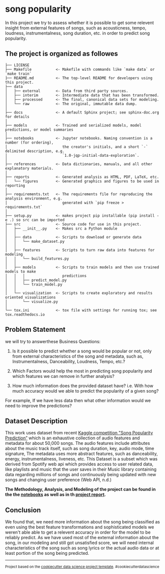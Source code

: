 song popularity
==============================

In this project we try to assess whether it is possible to get some relevent insight from external features of songs, such as acousticness, tempo, loudness, instrumentalness, song duration, etc. in order to predict song popularity.

The project is organized as followes
------------

    ├── LICENSE
    ├── Makefile           <- Makefile with commands like `make data` or `make train`
    ├── README.md          <- The top-level README for developers using this project.
    ├── data
    │   ├── external       <- Data from third party sources.
    │   ├── interim        <- Intermediate data that has been transformed.
    │   ├── processed      <- The final, canonical data sets for modeling.
    │   └── raw            <- The original, immutable data dump.
    │
    ├── docs               <- A default Sphinx project; see sphinx-doc.org for details
    │
    ├── models             <- Trained and serialized models, model predictions, or model summaries
    │
    ├── notebooks          <- Jupyter notebooks. Naming convention is a number (for ordering),
    │                         the creator's initials, and a short `-` delimited description, e.g.
    │                         `1.0-jqp-initial-data-exploration`.
    │
    ├── references         <- Data dictionaries, manuals, and all other explanatory materials.
    │
    ├── reports            <- Generated analysis as HTML, PDF, LaTeX, etc.
    │   └── figures        <- Generated graphics and figures to be used in reporting
    │
    ├── requirements.txt   <- The requirements file for reproducing the analysis environment, e.g.
    │                         generated with `pip freeze > requirements.txt`
    │
    ├── setup.py           <- makes project pip installable (pip install -e .) so src can be imported
    ├── src                <- Source code for use in this project.
    │   ├── __init__.py    <- Makes src a Python module
    │   │
    │   ├── data           <- Scripts to download or generate data
    │   │   └── make_dataset.py
    │   │
    │   ├── features       <- Scripts to turn raw data into features for modeling
    │   │   └── build_features.py
    │   │
    │   ├── models         <- Scripts to train models and then use trained models to make
    │   │   │                 predictions
    │   │   ├── predict_model.py
    │   │   └── train_model.py
    │   │
    │   └── visualization  <- Scripts to create exploratory and results oriented visualizations
    │       └── visualize.py
    │
    └── tox.ini            <- tox file with settings for running tox; see tox.readthedocs.io

## Problem Statement
we will try to answerthese Business Questions:

1. Is it possible to predict whether a song would be popular or not, only from external characteristics of the song and metadata, such as, Instrumentalness, Danceability, Loudness, Tempo, etc.?

2. Which Factors would help the most in predicting song popularity and which features we can remove in further analysis?

3. How much information does the provided dataset have? i.e. With how much accuracy would we able to predict the popularity of a given song?

For example, If we have less data then what other information would we need to improve the predictions?

## Dataset Description
This work uses dataset from recent [Kaggle competition "Song Popularity Prediction”](https://www.kaggle.com/c/song-popularity-prediction) which is an exhaustive collection of audio features and metadata for about 50,000 songs. The audio features include attributes about the music track itself, such as song duration, key, audio mode, time signature, The metadata uses more abstract features, such as danceability, energy, instrumentalness, liveness, etc. This Dataset is a subset which was derived from Spotify web api which provides access to user related data, like playlists and music that the user saves in their Music library containing data regarding millions of songs and continuously being updated with new songs and changing user preference (Web API, n.d.)

**The Methodology, Analysis, and Modeling of the project can be found in the the [notebooks](notebooks) as well as in th [project report](reports/Capstone-Project-Report.docx).**

## Conclusion
We found that, we need more information about the song being classified as even using the best feature transformations and sophisticated models we weren't able able to get a relevent accuracy in order for the model to be reliably predict. As we have used most of the external information about the song, in our modeling and still got unsatisfied score, we will need internal characteristics of the song such as song lyrics or the actual audio data or at least portion of the song being predicted.

--------
<p><small>Project based on the <a target="_blank" href="https://drivendata.github.io/cookiecutter-data-science/">cookiecutter data science project template</a>. #cookiecutterdatascience</small></p>
